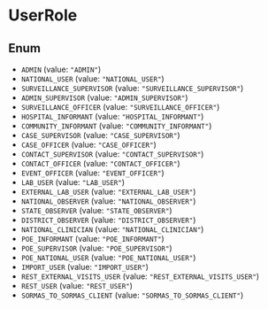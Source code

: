 # UserRole

## Enum

* `ADMIN` (value: `"ADMIN"`)
* `NATIONAL_USER` (value: `"NATIONAL_USER"`)
* `SURVEILLANCE_SUPERVISOR` (value: `"SURVEILLANCE_SUPERVISOR"`)
* `ADMIN_SUPERVISOR` (value: `"ADMIN_SUPERVISOR"`)
* `SURVEILLANCE_OFFICER` (value: `"SURVEILLANCE_OFFICER"`)
* `HOSPITAL_INFORMANT` (value: `"HOSPITAL_INFORMANT"`)
* `COMMUNITY_INFORMANT` (value: `"COMMUNITY_INFORMANT"`)
* `CASE_SUPERVISOR` (value: `"CASE_SUPERVISOR"`)
* `CASE_OFFICER` (value: `"CASE_OFFICER"`)
* `CONTACT_SUPERVISOR` (value: `"CONTACT_SUPERVISOR"`)
* `CONTACT_OFFICER` (value: `"CONTACT_OFFICER"`)
* `EVENT_OFFICER` (value: `"EVENT_OFFICER"`)
* `LAB_USER` (value: `"LAB_USER"`)
* `EXTERNAL_LAB_USER` (value: `"EXTERNAL_LAB_USER"`)
* `NATIONAL_OBSERVER` (value: `"NATIONAL_OBSERVER"`)
* `STATE_OBSERVER` (value: `"STATE_OBSERVER"`)
* `DISTRICT_OBSERVER` (value: `"DISTRICT_OBSERVER"`)
* `NATIONAL_CLINICIAN` (value: `"NATIONAL_CLINICIAN"`)
* `POE_INFORMANT` (value: `"POE_INFORMANT"`)
* `POE_SUPERVISOR` (value: `"POE_SUPERVISOR"`)
* `POE_NATIONAL_USER` (value: `"POE_NATIONAL_USER"`)
* `IMPORT_USER` (value: `"IMPORT_USER"`)
* `REST_EXTERNAL_VISITS_USER` (value: `"REST_EXTERNAL_VISITS_USER"`)
* `REST_USER` (value: `"REST_USER"`)
* `SORMAS_TO_SORMAS_CLIENT` (value: `"SORMAS_TO_SORMAS_CLIENT"`)
